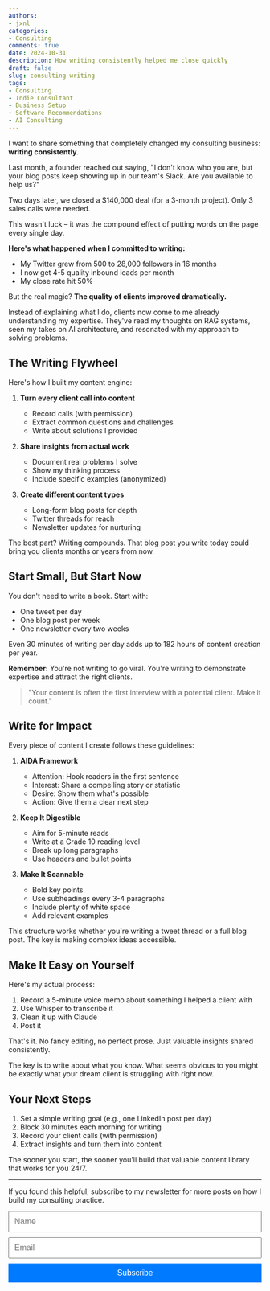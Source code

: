 ```yaml
---
authors:
- jxnl
categories:
- Consulting
comments: true
date: 2024-10-31
description: How writing consistently helped me close quickly
draft: false
slug: consulting-writing
tags:
- Consulting
- Indie Consultant
- Business Setup
- Software Recommendations
- AI Consulting
---
```


I want to share something that completely changed my consulting business: **writing consistently**.

Last month, a founder reached out saying, "I don't know who you are, but your blog posts keep showing up in our team's Slack. Are you available to help us?"

Two days later, we closed a $140,000 deal (for a 3-month project). Only 3 sales calls were needed.

This wasn't luck – it was the compound effect of putting words on the page every single day.

<!-- more -->

**Here's what happened when I committed to writing:**

- My Twitter grew from 500 to 28,000 followers in 16 months
- I now get 4-5 quality inbound leads per month
- My close rate hit 50%

But the real magic? **The quality of clients improved dramatically.**

Instead of explaining what I do, clients now come to me already understanding my expertise. They've read my thoughts on RAG systems, seen my takes on AI architecture, and resonated with my approach to solving problems.

## The Writing Flywheel

Here's how I built my content engine:

1. **Turn every client call into content**
    - Record calls (with permission)
    - Extract common questions and challenges
    - Write about solutions I provided

2. **Share insights from actual work**
    - Document real problems I solve
    - Show my thinking process
    - Include specific examples (anonymized)

3. **Create different content types**
    - Long-form blog posts for depth
    - Twitter threads for reach
    - Newsletter updates for nurturing

The best part? Writing compounds. That blog post you write today could bring you clients months or years from now.

## Start Small, But Start Now

You don't need to write a book. Start with:

- One tweet per day
- One blog post per week
- One newsletter every two weeks

Even 30 minutes of writing per day adds up to 182 hours of content creation per year.

**Remember:** You're not writing to go viral. You're writing to demonstrate expertise and attract the right clients.

> "Your content is often the first interview with a potential client. Make it count."

## Write for Impact

Every piece of content I create follows these guidelines:

1. **AIDA Framework**
    - Attention: Hook readers in the first sentence
    - Interest: Share a compelling story or statistic
    - Desire: Show them what's possible
    - Action: Give them a clear next step

2. **Keep It Digestible**
    - Aim for 5-minute reads
    - Write at a Grade 10 reading level
    - Break up long paragraphs
    - Use headers and bullet points

3. **Make It Scannable**
    - Bold key points
    - Use subheadings every 3-4 paragraphs
    - Include plenty of white space
    - Add relevant examples

This structure works whether you're writing a tweet thread or a full blog post. The key is making complex ideas accessible.

## Make It Easy on Yourself

Here's my actual process:

1. Record a 5-minute voice memo about something I helped a client with
2. Use Whisper to transcribe it
3. Clean it up with Claude
4. Post it

That's it. No fancy editing, no perfect prose. Just valuable insights shared consistently.

The key is to write about what you know. What seems obvious to you might be exactly what your dream client is struggling with right now.

## Your Next Steps

1. Set a simple writing goal (e.g., one LinkedIn post per day)
2. Block 30 minutes each morning for writing
3. Record your client calls (with permission)
4. Extract insights and turn them into content

The sooner you start, the sooner you'll build that valuable content library that works for you 24/7.

---

If you found this helpful, subscribe to my newsletter for more posts on how I build my consulting practice.

<form action="https://indieconsulting.podia.com/email_lists/884902/subscriptions" accept-charset="UTF-8" method="post" style="width: 100%; max-width: 600px; margin: 0 auto;">
    <input type="text" name="name" placeholder="Name" style="width: 100%; padding: 10px; font-size: 16px; margin-bottom: 10px;" />
    <input type="email" name="email" required="required" placeholder="Email" style="width: 100%; padding: 10px; font-size: 16px; margin-bottom: 10px;" />
    <input type="submit" value="Subscribe" style="width: 100%; padding: 10px; background-color: #007bff; color: white; border: none; font-size: 16px; cursor: pointer;" />
</form>